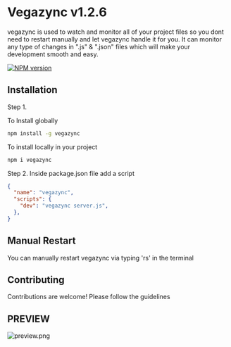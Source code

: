 # Vegazync v1.2.6

vegazync is used to watch and monitor all of your project files so you dont need to restart manually and let vegazync handle it for you. It can monitor any type of changes in  ".js" & ".json"  files which will make your development smooth and easy.

[![NPM version](https://badge.fury.io/js/vegazync.svg)](https://npmjs.org/package/vegazync)

## Installation
Step 1.

To Install globally
```bash
npm install -g vegazync
```

To install locally in your project
```bash
npm i vegazync
```

Step 2.
Inside package.json file add a script

```json
{
  "name": "vegazync",
  "scripts": {
    "dev": "vegazync server.js",
  },
}
```
## Manual Restart

You can manually restart vegazync via typing 'rs' in the terminal

## Contributing

Contributions are welcome! Please follow the guidelines
                                                                                                                                                                               
## PREVIEW  
![preview.png ](https://github.com/devharsh2k4/vegazync/blob/main/preview.png)                                                                                                                                                                                                                                                                                                              
